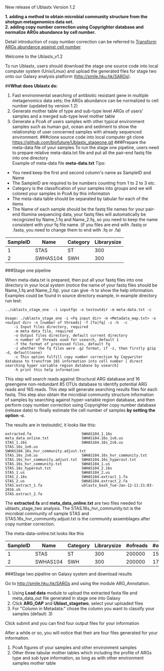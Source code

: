 New release of Ublastx Version 1.2

**1. adding a method to obtain microbial community structure from the shotgun metagenomics data set.**  
**2. adding copy number correction using Copyrighter database and normalize ARGs abundance by cell number.**  

Detail introduction of copy number correction can be referred to [Transform ARGs abundance against cell number](https://github.com/biofuture/Ublastx_stageone/wiki/Transform-ARGs-abundance-against-cell-number)


Welcome to the Ublastx_v1.2

To run Ublastx, users should download the stage one source code into local computer system (Unix/Linux) and upload the generated files for stage two onto our Galaxy analysis platform (http://smile.hku.hk/SARGs). 

##**What does Ublastx do:**   
1. Fast environmental searching of antibiotic resistant gene in multiple metagenomics data sets; the ARGs abundance can be normalized to cell number (updated by version 1.2)
2. Generate mother table of type and sub-type level ARGs of users' samples and a merged sub-type level mother table    
3. Generate a PcoA of users samples with other typical environment samples such as human gut, ocean and sediment to show the relationship of user concerned samples with already sequenced environment.
###clone source code into local computer
    git clone  https://github.com/biofuture/Ublastx_stageone.git
###Prepare the meta-data file of your samples
 To run the stage one pipeline, users need to prepare relative meta-data.txt file and put all the pair-end fastq file into one directory  
Example of meta-data file **meta-data.txt**  Tips:   
* You need keep the first and second column's name as SampleID and Name
* The SampleID are required to be numbers counting from 1 to 2 to 3 etc.
* Category is the classification of your samples into groups and we will colored your samples in PcoA by this informaton
* The meta-data table should be separated by tabular for each of the items 
* The Name of each sample should be the fastq file names for your pair-end Illumina sequencing data, your fastq files will automatically be recognized by Name_1.fq and Name_2.fq, so you need to keep the name consistent with your fq file name. (if you files are end with .fastq or .fasta, you need to change them to end with .fq or .fa)

SampleID | Name | Category | Librarysize
---------|------|-----------|------------ 
 1       | STAS | ST  |         300  
 2       | SWHAS104 | SWH  |         300

###Stage one pipeline

When meta-data.txt is prepared, then put all your fastq files into one directory in your local system (notice the name of your fastq files should be Name_1.fq and Name_2.fq). your can give -h to show the help information. Examples could be found in source directory example, in example directory run test:   

`../ublastx_stage_one  -i inputfqs -o testoutdir -m meta-data.txt -c`   
    
    Usage: ./ublastx_stage_one -i <Fq input dir> -m <Metadata_map.txt> -o <output dir> -n [number of threads] -f [fa|fq] -z -h  -c    
        -i Input files directory, required
        -m meta data file, required
        -o Output files directory, default current directory
        -n number of threads used for usearch, default 1
        -f the format of processed files, default fq
        -z whether the fq files were .gz format, if -z, then firstly gzip -d, default(none) 
        -c This option fulfill copy number correction by Copywriter database to transfrom 16S information into cell number [ direct searching hyper variable region database by usearch]
        -h print this help information 

This step will search reads against Structural ARG database and 16 greengene non-redundant 85 OTUs database to identify potential ARG reads and 16S reads. This step will generate searching results files for each fastq.  This step also obtain the microbial community structure information of samples by searching against hyper-variable region database, and then perform copy number correction using Copyrighter copy number database (release date) to finally estimate the cell number of samples **by setting the option -c**.
 
The results are in testoutdir/, it looks like this:

    extracted.fa                       SWHAS104_1.16s
    meta_data_online.txt               SWHAS104.16s_1v6.us
    STAS_1.16s                         SWHAS104.16s_2v6.us    
    STAS.16s_1v6.us                    SWHAS104.16s_hvr_community.adjust.txt
    STAS.16s_2v6.us                    SWHAS104.16s_hvr_community.txt
    STAS.16s_hvr_community.adjust.txt  SWHAS104.16s_hyperout.txt
    STAS.16s_hvr_community.txt         SWHAS104_1.us
    STAS.16s_hyperout.txt              SWHAS104_2.16s
    STAS_1.us                          SWHAS104_2.us
    STAS_2.16s                         SWHAS104.extract_1.fa
    STAS_2.us                          SWHAS104.extract_2.fa
    STAS.extract_1.fa                  ublastx_bash_Tue-Jan-12-11:21:03-2016.sh
    STAS.extract_2.fa

The **extracted.fa** and **meta_data_online.txt** are two files needed for ublastx_stage_two analysis. The STAS.16s_hvr_community.txt is the microbial community of sample STAS and STAS.16s_hvr_community.adjust.txt is the community assemblages after copy number correction.

The meta-data-online.txt looks like this 

SampleID | Name | Category | Librarysize | #ofreads | #of16Sreads| **#ofCell**
---------|------|-----------|------------|----------|-------|-------- 
 1       | STAS | ST  |         300  |200000 | 156  |   5.90
 2       | SWHAS104 | SWH  |         300  |200000 | 179 |    5.31

###Stage two pipeline on Galaxy system and download results

Go to http://smile.hku.hk/SARGs and using the module ARG_Annotation.  

1. Using **Load data** module to upload the extracted fasta file and meta_data_out file generated in stage one into Galaxy  
2. Click **ARG_OAP** and **Ublast_stagetwo**, select your uploaded files  
3. For \"Column in Metadata:\" chose the column you want to classify your samples (default: 3)

Click submit and you can find four output files for your information

After a while or so, you will notice that their are four files generated for your information.  
 
1. PcoA figures of your samples and other environment samples  
2. Other three tabular mother tables which including the profile of ARGs type and sub type information, as long as with other environment samples mother table  



 
